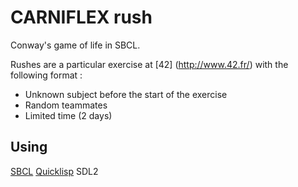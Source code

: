 # CARNIFLEX rush

Conway's game of life in SBCL.

Rushes are a particular exercise at [42] (http://www.42.fr/) with the following format :
- Unknown subject before the start of the exercise
- Random teammates
- Limited time (2 days)

## Using

[SBCL](http://www.sbcl.org/)
[Quicklisp](https://www.quicklisp.org/beta/)
SDL2
